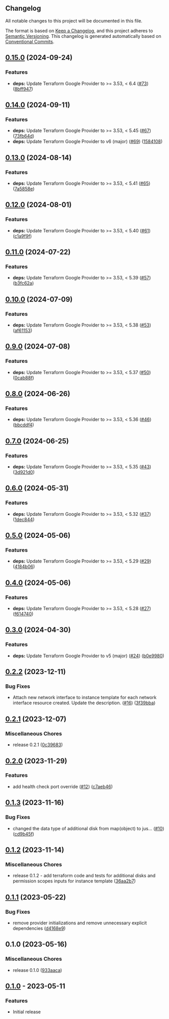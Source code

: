 ## Changelog

All notable changes to this project will be documented in this file.

The format is based on
[Keep a Changelog](https://keepachangelog.com/en/1.0.0/),
and this project adheres to
[Semantic Versioning](https://semver.org/spec/v2.0.0.html).
This changelog is generated automatically based on [Conventional Commits](https://www.conventionalcommits.org/en/v1.0.0/).

## [0.15.0](https://github.com/GoogleCloudPlatform/terraform-google-out-of-band-security/compare/v0.14.0...v0.15.0) (2024-09-24)


### Features

* **deps:** Update Terraform Google Provider to &gt;= 3.53, &lt; 6.4 ([#73](https://github.com/GoogleCloudPlatform/terraform-google-out-of-band-security/issues/73)) ([8bff947](https://github.com/GoogleCloudPlatform/terraform-google-out-of-band-security/commit/8bff947d83a907dacaa321031445aa05755c4dca))

## [0.14.0](https://github.com/GoogleCloudPlatform/terraform-google-out-of-band-security/compare/v0.13.0...v0.14.0) (2024-09-11)


### Features

* **deps:** Update Terraform Google Provider to &gt;= 3.53, &lt; 5.45 ([#67](https://github.com/GoogleCloudPlatform/terraform-google-out-of-band-security/issues/67)) ([73fb64d](https://github.com/GoogleCloudPlatform/terraform-google-out-of-band-security/commit/73fb64db45d9688337bba7b8792c65899f9d60df))
* **deps:** Update Terraform Google Provider to v6 (major) ([#69](https://github.com/GoogleCloudPlatform/terraform-google-out-of-band-security/issues/69)) ([1584108](https://github.com/GoogleCloudPlatform/terraform-google-out-of-band-security/commit/1584108141e97aa34c3a7c43ac92636f3391ae1f))

## [0.13.0](https://github.com/GoogleCloudPlatform/terraform-google-out-of-band-security/compare/v0.12.0...v0.13.0) (2024-08-14)


### Features

* **deps:** Update Terraform Google Provider to &gt;= 3.53, &lt; 5.41 ([#65](https://github.com/GoogleCloudPlatform/terraform-google-out-of-band-security/issues/65)) ([7a5858e](https://github.com/GoogleCloudPlatform/terraform-google-out-of-band-security/commit/7a5858e891ecce4384389635d899de444931fda0))

## [0.12.0](https://github.com/GoogleCloudPlatform/terraform-google-out-of-band-security/compare/v0.11.0...v0.12.0) (2024-08-01)


### Features

* **deps:** Update Terraform Google Provider to &gt;= 3.53, &lt; 5.40 ([#61](https://github.com/GoogleCloudPlatform/terraform-google-out-of-band-security/issues/61)) ([c1a9f9f](https://github.com/GoogleCloudPlatform/terraform-google-out-of-band-security/commit/c1a9f9f6ad85c5ab14be130c05d8fb6d2b5028cc))

## [0.11.0](https://github.com/GoogleCloudPlatform/terraform-google-out-of-band-security/compare/v0.10.0...v0.11.0) (2024-07-22)


### Features

* **deps:** Update Terraform Google Provider to &gt;= 3.53, &lt; 5.39 ([#57](https://github.com/GoogleCloudPlatform/terraform-google-out-of-band-security/issues/57)) ([b3fc62a](https://github.com/GoogleCloudPlatform/terraform-google-out-of-band-security/commit/b3fc62a767251cde2ce44ed294e545104fe8ed6b))

## [0.10.0](https://github.com/GoogleCloudPlatform/terraform-google-out-of-band-security/compare/v0.9.0...v0.10.0) (2024-07-09)


### Features

* **deps:** Update Terraform Google Provider to &gt;= 3.53, &lt; 5.38 ([#53](https://github.com/GoogleCloudPlatform/terraform-google-out-of-band-security/issues/53)) ([af61153](https://github.com/GoogleCloudPlatform/terraform-google-out-of-band-security/commit/af611530a599d5c2698f1bfde49672a61f3b1d2e))

## [0.9.0](https://github.com/GoogleCloudPlatform/terraform-google-out-of-band-security/compare/v0.8.0...v0.9.0) (2024-07-08)


### Features

* **deps:** Update Terraform Google Provider to &gt;= 3.53, &lt; 5.37 ([#50](https://github.com/GoogleCloudPlatform/terraform-google-out-of-band-security/issues/50)) ([0cab88f](https://github.com/GoogleCloudPlatform/terraform-google-out-of-band-security/commit/0cab88f4192d9c7f2a05e89475cc8bbd91b1535d))

## [0.8.0](https://github.com/GoogleCloudPlatform/terraform-google-out-of-band-security/compare/v0.7.0...v0.8.0) (2024-06-26)


### Features

* **deps:** Update Terraform Google Provider to &gt;= 3.53, &lt; 5.36 ([#46](https://github.com/GoogleCloudPlatform/terraform-google-out-of-band-security/issues/46)) ([bbcddf4](https://github.com/GoogleCloudPlatform/terraform-google-out-of-band-security/commit/bbcddf41544e8eceedede8be0c541873837e61b9))

## [0.7.0](https://github.com/GoogleCloudPlatform/terraform-google-out-of-band-security/compare/v0.6.0...v0.7.0) (2024-06-25)


### Features

* **deps:** Update Terraform Google Provider to &gt;= 3.53, &lt; 5.35 ([#43](https://github.com/GoogleCloudPlatform/terraform-google-out-of-band-security/issues/43)) ([3d921d0](https://github.com/GoogleCloudPlatform/terraform-google-out-of-band-security/commit/3d921d0e17c78358abc7ce4c5f7778d56f6f2920))

## [0.6.0](https://github.com/GoogleCloudPlatform/terraform-google-out-of-band-security/compare/v0.5.0...v0.6.0) (2024-05-31)


### Features

* **deps:** Update Terraform Google Provider to &gt;= 3.53, &lt; 5.32 ([#37](https://github.com/GoogleCloudPlatform/terraform-google-out-of-band-security/issues/37)) ([1dec844](https://github.com/GoogleCloudPlatform/terraform-google-out-of-band-security/commit/1dec844f9e5ea9cf868d24e56fd9e5ffedd3756d))

## [0.5.0](https://github.com/GoogleCloudPlatform/terraform-google-out-of-band-security/compare/v0.4.0...v0.5.0) (2024-05-06)


### Features

* **deps:** Update Terraform Google Provider to &gt;= 3.53, &lt; 5.29 ([#29](https://github.com/GoogleCloudPlatform/terraform-google-out-of-band-security/issues/29)) ([4184b06](https://github.com/GoogleCloudPlatform/terraform-google-out-of-band-security/commit/4184b062b592cb44cd340d1155f23e2904c36488))

## [0.4.0](https://github.com/GoogleCloudPlatform/terraform-google-out-of-band-security/compare/v0.3.0...v0.4.0) (2024-05-06)


### Features

* **deps:** Update Terraform Google Provider to &gt;= 3.53, &lt; 5.28 ([#27](https://github.com/GoogleCloudPlatform/terraform-google-out-of-band-security/issues/27)) ([f614740](https://github.com/GoogleCloudPlatform/terraform-google-out-of-band-security/commit/f614740e7c99b7bc310c801a336a98859574f446))

## [0.3.0](https://github.com/GoogleCloudPlatform/terraform-google-out-of-band-security/compare/v0.2.2...v0.3.0) (2024-04-30)


### Features

* **deps:** Update Terraform Google Provider to v5 (major) ([#24](https://github.com/GoogleCloudPlatform/terraform-google-out-of-band-security/issues/24)) ([b0e9980](https://github.com/GoogleCloudPlatform/terraform-google-out-of-band-security/commit/b0e99805f768ac85c0679e51a250267ea40ca083))

## [0.2.2](https://github.com/GoogleCloudPlatform/terraform-google-out-of-band-security/compare/v0.2.1...v0.2.2) (2023-12-11)


### Bug Fixes

* Attach new network interface to instance template for each network interface resource created. Update the description. ([#16](https://github.com/GoogleCloudPlatform/terraform-google-out-of-band-security/issues/16)) ([3f39bba](https://github.com/GoogleCloudPlatform/terraform-google-out-of-band-security/commit/3f39bba96404ca831ac25b69d5bb25a5053f5a8b))

## [0.2.1](https://github.com/GoogleCloudPlatform/terraform-google-out-of-band-security/compare/v0.2.0...v0.2.1) (2023-12-07)


### Miscellaneous Chores

* release 0.2.1 ([0c39683](https://github.com/GoogleCloudPlatform/terraform-google-out-of-band-security/commit/0c39683e5c557377b8be6ad56a215233d20acfba))

## [0.2.0](https://github.com/GoogleCloudPlatform/terraform-google-out-of-band-security/compare/v0.1.3...v0.2.0) (2023-11-29)


### Features

* add health check port override ([#12](https://github.com/GoogleCloudPlatform/terraform-google-out-of-band-security/issues/12)) ([c7aeb46](https://github.com/GoogleCloudPlatform/terraform-google-out-of-band-security/commit/c7aeb46717e0e6816f3ef8927bea4eb5a5c9f99b))

## [0.1.3](https://github.com/GoogleCloudPlatform/terraform-google-out-of-band-security/compare/v0.1.2...v0.1.3) (2023-11-16)


### Bug Fixes

* changed the data type of additional disk from map(object) to jus… ([#10](https://github.com/GoogleCloudPlatform/terraform-google-out-of-band-security/issues/10)) ([cd9b45f](https://github.com/GoogleCloudPlatform/terraform-google-out-of-band-security/commit/cd9b45f12235c08680c12fdf03bef8a2d204bac5))

## [0.1.2](https://github.com/GoogleCloudPlatform/terraform-google-out-of-band-security/compare/v0.1.1...v0.1.2) (2023-11-14)


### Miscellaneous Chores

* release 0.1.2 - add terraform code and tests for additional disks and permission scopes inputs for instance template ([36aa2b7](https://github.com/GoogleCloudPlatform/terraform-google-out-of-band-security/commit/36aa2b7c3769c37022f70175dad4787438ab2fc2))

## [0.1.1](https://github.com/GoogleCloudPlatform/terraform-google-out-of-band-security/compare/v0.1.0...v0.1.1) (2023-05-22)


### Bug Fixes

* remove provider initializations and remove unnecessary explicit dependencies ([d4168e9](https://github.com/GoogleCloudPlatform/terraform-google-out-of-band-security/commit/d4168e9e3553d4e248763729699462c1691337cd))

## 0.1.0 (2023-05-16)


### Miscellaneous Chores

* release 0.1.0 ([933aaca](https://github.com/GoogleCloudPlatform/terraform-google-out-of-band-security/commit/933aacac51cc2f4cb8fc55ada88e674484ae1680))

## [0.1.0](https://github.com/terraform-google-modules/terraform-google-out-of-band-security/releases/tag/v0.1.0) - 2023-05-11

### Features

- Initial release

[0.1.0]: https://github.com/terraform-google-modules/terraform-google-out-of-band-security/releases/tag/v0.1.0
